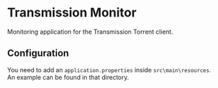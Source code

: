 # Transmission Monitor

Monitoring application for the Transmission Torrent client.

## Configuration

You need to add an `application.properties` inside `src\main\resources`.  
An example can be found in that directory.
